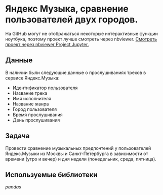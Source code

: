 # Яндекс Музыка, сравнение пользователей двух городов. 



На GitHub могут не отображаться некоторые интерактивные функции ноутбука, поэтому проект лучше смотреть через nbviewer.
[Смотреть проект через nbviewer Project Jupyter.](https://nbviewer.org/github/MayaSolodukhina/Data_Analytics_projects/blob/main/%D0%9F%D1%80%D0%BE%D0%B5%D0%BA%D1%82_1_%D0%AF%D0%BD%D0%B4%D0%B5%D0%BA%D1%81%20%D0%9C%D1%83%D0%B7%D1%8B%D0%BA%D0%B0_%D0%A1%D1%80%D0%B0%D0%B2%D0%BD%D0%B5%D0%BD%D0%B8%D0%B5%20%D0%BF%D0%BE%D0%BB%D1%8C%D0%B7%D0%BE%D0%B2%D0%B0%D1%82%D0%B5%D0%BB%D0%B5%D0%B9%20%D0%B4%D0%B2%D1%83%D1%85%20%D0%B3%D0%BE%D1%80%D0%BE%D0%B4%D0%BE%D0%B2/%D0%9F%D1%80%D0%BE%D0%B5%D0%BA%D1%82_1_%D0%AF%D0%BD%D0%B4%D0%B5%D0%BA%D1%81%20%D0%9C%D1%83%D0%B7%D1%8B%D0%BA%D0%B0_%D0%A1%D1%80%D0%B0%D0%B2%D0%BD%D0%B5%D0%BD%D0%B8%D0%B5%20%D0%BF%D0%BE%D0%BB%D1%8C%D0%B7%D0%BE%D0%B2%D0%B0%D1%82%D0%B5%D0%BB%D0%B5%D0%B9%20%D0%B4%D0%B2%D1%83%D1%85%20%D0%B3%D0%BE%D1%80%D0%BE%D0%B4%D0%BE%D0%B2.ipynb#)

## Данные

В наличии были следующие данные о прослушиваниях треков в сервисе Яндекс.Музыка:
- Идентификатор пользователя
- Название трека
- Имя исполнителя
- Название жанра
- Город пользователя
- Время прослушивания
- День прослушивания

## Задача

Провести сравнение музыкальных предпочтений у пользователей Яндекс.Музыки из Москвы и Санкт-Петербурга в зависимости от времени (утро и вечер) и дня недели (понедельник, среда, пятница).

## Используемые библиотеки
*pandas*
